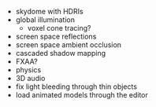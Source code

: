 - skydome with HDRIs
- global illumination
  - voxel cone tracing?
- screen space reflections
- screen space ambient occlusion
- cascaded shadow mapping
- FXAA?
- physics
- 3D audio
- fix light bleeding through thin objects
- load animated models through the editor